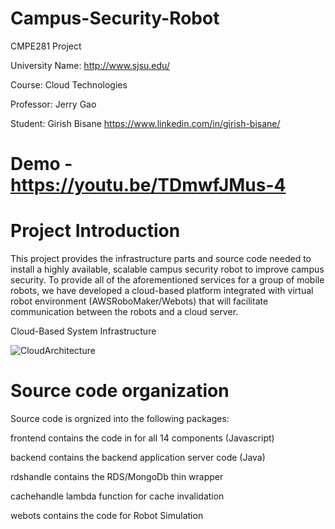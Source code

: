 # Campus-Security-Robot

CMPE281 Project 

University Name: http://www.sjsu.edu/

Course: Cloud Technologies

Professor: Jerry Gao

Student: Girish Bisane https://www.linkedin.com/in/girish-bisane/

# Demo - https://youtu.be/TDmwfJMus-4

# Project Introduction

This project provides the infrastructure parts and source code needed to install a highly available, scalable campus security robot to improve campus security. 
To provide all of the aforementioned services for a group of mobile robots, we have developed a cloud-based platform integrated with virtual robot environment (AWSRoboMaker/Webots) that will facilitate communication between the robots and a cloud server.



Cloud-Based System Infrastructure 
 
![CloudArchitecture](https://user-images.githubusercontent.com/33912085/207811173-25e5bc46-2564-4c9c-b974-8d30142b4662.jpg)


# Source code organization

Source code is orgnized into the following packages:

frontend contains the code in for all 14 components (Javascript)

backend contains the backend application server code (Java)

rdshandle contains the RDS/MongoDb thin wrapper

cachehandle lambda function for cache invalidation

webots contains the code for Robot Simulation






